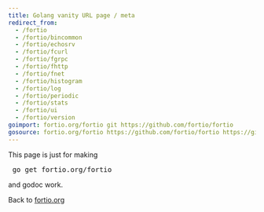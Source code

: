 ```yaml
---
title: Golang vanity URL page / meta
redirect_from:
  - /fortio
  - /fortio/bincommon
  - /fortio/echosrv
  - /fortio/fcurl
  - /fortio/fgrpc
  - /fortio/fhttp
  - /fortio/fnet
  - /fortio/histogram
  - /fortio/log
  - /fortio/periodic
  - /fortio/stats
  - /fortio/ui
  - /fortio/version
goimport: fortio.org/fortio git https://github.com/fortio/fortio
gosource: fortio.org/fortio https://github.com/fortio/fortio https://github.com/fortio/fortio/tree/master{/dir} https://github.com/fortio/fortio/blob/master{/dir}/{file}#L{line}
---
```


This page is just for making
<pre>
 go get fortio.org/fortio
</pre>
and godoc work.
<p>
Back to <a href="https://fortio.org/">fortio.org</a>
